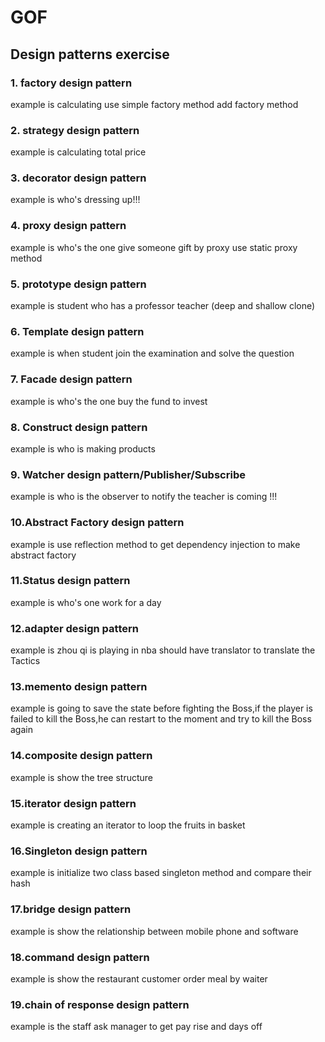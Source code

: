# GOF

## Design patterns exercise

### 1. factory design pattern 
   example is calculating use simple factory method
   add factory method 
   
   
### 2. strategy design pattern
   example is calculating total price
   
   
### 3. decorator design pattern
   example is who's dressing up!!!
   
   
### 4. proxy design pattern
   example is who's the one give someone gift by proxy
   use static proxy method
   
### 5. prototype design pattern
   example is student who has a professor teacher
   (deep and shallow clone)
   
### 6. Template design pattern
   example is when student join the examination and solve the question
   
### 7. Facade design pattern
   example is who's the one buy the fund to invest
   
### 8. Construct design pattern
   example is who is making products
   
### 9. Watcher design pattern/Publisher/Subscribe
   example is who is the observer to notify the teacher is coming !!!
   
### 10.Abstract Factory design pattern
   example is use reflection method to get dependency injection to make abstract factory
### 11.Status design pattern
   example is who's one work for a day
### 12.adapter design pattern
   example is zhou qi is playing in nba should have translator to translate the Tactics

### 13.memento design pattern
   example is going to save the state before fighting the Boss,if the player
   is failed to kill the Boss,he can restart to the moment and try to kill the Boss again
   
### 14.composite design pattern
   example is show the tree structure 
   
### 15.iterator design pattern
   example is creating an iterator to loop the fruits in basket
   
### 16.Singleton design pattern
   example is initialize two class based singleton method and compare their hash 
   
   
### 17.bridge design pattern
   example is show the relationship between mobile phone and software
   
### 18.command design pattern
   example is show the restaurant customer order meal by waiter
   
### 19.chain of response design pattern
   example is the staff ask manager to get pay rise and days off